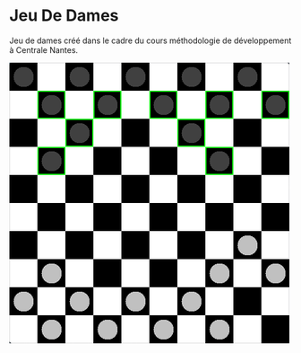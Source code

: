# Jeu De Dames

Jeu de dames créé dans le cadre du cours méthodologie de développement à Centrale Nantes.

![screenshot](https://github.com/maelgui/JeuDeDames/blob/master/screenshot.png?raw=true)

